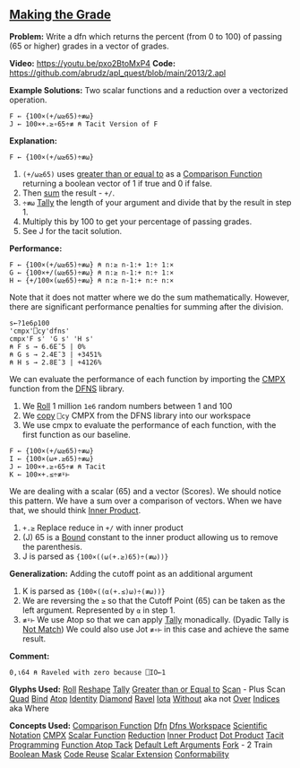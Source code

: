 ## [Making the Grade](https://problems.tryapl.org/psets/2013.html?goto=P2_Making_The_Grade)

**Problem:** Write a dfn which returns the percent (from 0 to 100) of passing (65 or higher) grades in a vector of grades.

**Video:** https://youtu.be/pxo2BtoMxP4
**Code:** https://github.com/abrudz/apl_quest/blob/main/2013/2.apl

**Example Solutions:**
Two scalar functions and a reduction over a vectorized operation. 
```APL
F ← {100×(+/⍵≥65)÷≢⍵}
J ← 100×+.≥∘65÷≢ ⍝ Tacit Version of F
```

**Explanation:**
```APL
F ← {100×(+/⍵≥65)÷≢⍵}
```

1. `(+/⍵≥65)` uses [greater than or equal to](https://aplwiki.com/wiki/Greater_than_or_Equal_to) as a [Comparison Function](https://aplwiki.com/wiki/Comparison_function) returning a boolean vector of 1 if true and 0 if false. 
2. Then [sum](https://aplwiki.com/wiki/Reduce) the result - `+/`. 
3. `÷≢⍵` [Tally](https://aplwiki.com/wiki/Tally) the length of your argument and divide that by the result in step 1. 
4. Multiply this by 100 to get your percentage of passing grades. 
5. See J for the tacit solution.

**Performance:**
```APL
F ← {100×(+/⍵≥65)÷≢⍵} ⍝ n:≥ n-1:+ 1:÷ 1:×
G ← {100×+/(⍵≥65)÷≢⍵} ⍝ n:≥ n-1:+ n:÷ 1:×
H ← {+/100×(⍵≥65)÷≢⍵} ⍝ n:≥ n-1:+ n:÷ n:×
```
Note that it does not matter where we do the sum mathematically. However, there are significant performance penalties for summing after the division.

```APL
s←?1e6⍴100
'cmpx'⎕cy'dfns'
cmpx'F s' 'G s' 'H s'
⍝ F s → 6.6E¯5 | 0%
⍝ G s → 2.4E¯3 | +3451%
⍝ H s → 2.8E¯3 | +4126% 
```
We can evaluate the performance of each function by importing the [CMPX](http://dfns.dyalog.com/n_cmpx.htm) function from the [DFNS](http://dfns.dyalog.com/n_contents.htm) library. 
1. We [Roll](https://aplwiki.com/wiki/Roll) 1 million `1e6` random numbers between 1 and 100
2. We [copy](http://help.dyalog.com/latest/Content/Language/System%20Functions/cy.htm) `⎕cy` CMPX from the DFNS library into our workspace
3. We use cmpx to evaluate the performance of each function, with the first function as our baseline. 

```APL
F ← {100×(+/⍵≥65)÷≢⍵}
I ← {100×(⍵+.≥65)÷≢⍵}
J ← 100×+.≥∘65÷≢ ⍝ Tacit
K ← 100×+.≤÷≢⍤⊢
```

We are dealing with a scalar (65) and a vector (Scores). We should notice this pattern. We have a sum over a comparison of vectors. When we have that, we should think [Inner Product](https://aplwiki.com/wiki/Inner_Product). 

1. `+.≥` Replace reduce in `+/` with inner product
2. (J) 65 is a [Bound](https://aplwiki.com/wiki/Bind) constant to the inner product allowing us to remove the parenthesis.
3. J is parsed as `{100×((⍵(+.≥)65)÷(≢⍵))}`

**Generalization:** Adding the cutoff point as an additional argument
1. K is parsed as `{100×((⍺(+.≤)⍵)÷(≢⍵))}` 
2. We are reversing the `≥` so that the Cutoff Point (65) can be taken as the left argument. Represented by `⍺` in step 1. 
3. `≢⍤⊢` We use Atop so that we can apply [Tally](https://aplwiki.com/wiki/Tally) monadically. (Dyadic Tally is [Not Match](https://aplwiki.com/wiki/Not_Match)) We could also use Jot `≢∘⊢` in this case and achieve the same result. 

**Comment:** 
```APL
0,⍳64 ⍝ Raveled with zero because ⎕IO←1
```

**Glyphs Used:**
[Roll](https://aplwiki.com/wiki/Roll)
[Reshape](https://aplwiki.com/wiki/Reshape)
[Tally](https://aplwiki.com/wiki/Tally)
[Greater than or Equal to](https://aplwiki.com/wiki/Greater_than_or_Equal_to)
[Scan](https://aplwiki.com/wiki/Scan) - Plus Scan
[Quad](https://aplwiki.com/wiki/Quad_name)
[Bind](https://aplwiki.com/wiki/Bind)
[Atop](https://aplwiki.com/wiki/Atop_(operator))
[Identity](https://aplwiki.com/wiki/Identity)
[Diamond](https://aplwiki.com/wiki/Statement_Separator)
[Ravel](https://aplwiki.com/wiki/Ravel)
[Iota](https://aplwiki.com/wiki/Index_Generator)
[Without](https://aplwiki.com/wiki/Without) aka not
[Over](https://aplwiki.com/wiki/Over)
[Indices](https://aplwiki.com/wiki/Indices) aka Where

**Concepts Used:**
[Comparison Function](https://aplwiki.com/wiki/Comparison_function)
[Dfn](https://aplwiki.com/wiki/Dfn)
[Dfns Workspace](https://aplwiki.com/wiki/Dfns_workspace)
[Scientific Notation](https://mastering.dyalog.com/Data-and-Variables.html#data-and-variables-representation-of-numbers)
[CMPX](http://dfns.dyalog.com/n_cmpx.htm)
[Scalar Function](https://aplwiki.com/wiki/Scalar_function)
[Reduction](https://aplwiki.com/wiki/Reduce)
[Inner Product](https://aplwiki.com/wiki/Inner_Product)
[Dot Product](https://en.wikipedia.org/wiki/Dot_product)
[Tacit Programming](https://aplwiki.com/wiki/Tacit_programming)
[Function Atop Tack](https://mastering.dyalog.com/Tacit-Programming.html?highlight=atop#function-atop-tack)
[Default Left Arguments](https://aplwiki.com/wiki/Dfn#Default_left_arguments)
[Fork](https://aplwiki.com/wiki/Train#2-trains) - 2 Train
[Boolean Mask](https://aplwiki.com/wiki/Boolean)
[Code Reuse](https://en.wikipedia.org/wiki/Code_reuse)
[Scalar Extension](https://aplwiki.com/wiki/Scalar_extension)
[Conformability](https://aplwiki.com/wiki/Conformability)
